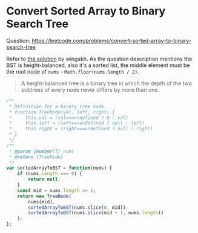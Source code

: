 # Convert Sorted Array to Binary Search Tree

Question: https://leetcode.com/problems/convert-sorted-array-to-binary-search-tree

Refer to [the solution](https://leetcode.com/problems/convert-sorted-array-to-binary-search-tree/solutions/2406277/python-easily-understood-faster-than-86-less-than-83-recursion/) by wingskh. As the question description mentions the BST is height-balanced, also it's a sorted list, the middle element must be the root node of `nums` - `Math.floor(nums.length / 2)`.

> A height-balanced tree is a binary tree in which the depth of the two subtrees of every node never differs by more than one.

```javascript
/**
 * Definition for a binary tree node.
 * function TreeNode(val, left, right) {
 *     this.val = (val===undefined ? 0 : val)
 *     this.left = (left===undefined ? null : left)
 *     this.right = (right===undefined ? null : right)
 * }
 */
/**
 * @param {number[]} nums
 * @return {TreeNode}
 */
var sortedArrayToBST = function(nums) {
    if (nums.length === 0) {
        return null;
    }
    const mid = nums.length >> 1;
    return new TreeNode(
        nums[mid],
        sortedArrayToBST(nums.slice(0, mid)),
        sortedArrayToBST(nums.slice(mid + 1, nums.length))
    );
};
```
